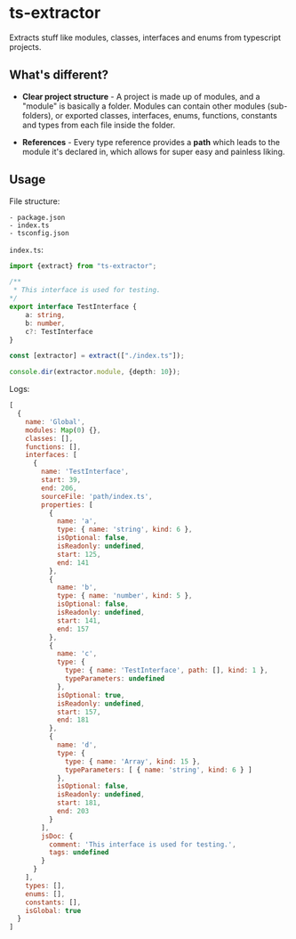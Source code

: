 # ts-extractor

Extracts stuff like modules, classes, interfaces and enums from typescript projects. 

## What's different?

- **Clear project structure** - A project is made up of modules, and a "module" is basically a folder. Modules can contain other modules (sub-folders), or exported classes, interfaces, enums, functions, constants and types from each file inside the folder.

- **References** - Every type reference provides a **path** which leads to the module it's declared in, which allows for super easy and painless liking. 

## Usage

File structure:
```
- package.json
- index.ts
- tsconfig.json
```

`index.ts`:
```ts
import {extract} from "ts-extractor";

/**
 * This interface is used for testing. 
*/
export interface TestInterface {
    a: string,
    b: number,
    c?: TestInterface
}

const [extractor] = extract(["./index.ts"]);

console.dir(extractor.module, {depth: 10});
```

Logs:

```js
[
  {
    name: 'Global',
    modules: Map(0) {},
    classes: [],
    functions: [],
    interfaces: [
      {
        name: 'TestInterface',
        start: 39,
        end: 206,
        sourceFile: 'path/index.ts',
        properties: [
          {
            name: 'a',
            type: { name: 'string', kind: 6 },
            isOptional: false,
            isReadonly: undefined,
            start: 125,
            end: 141
          },
          {
            name: 'b',
            type: { name: 'number', kind: 5 },
            isOptional: false,
            isReadonly: undefined,
            start: 141,
            end: 157
          },
          {
            name: 'c',
            type: {
              type: { name: 'TestInterface', path: [], kind: 1 },
              typeParameters: undefined
            },
            isOptional: true,
            isReadonly: undefined,
            start: 157,
            end: 181
          },
          {
            name: 'd',
            type: {
              type: { name: 'Array', kind: 15 },
              typeParameters: [ { name: 'string', kind: 6 } ]
            },
            isOptional: false,
            isReadonly: undefined,
            start: 181,
            end: 203
          }
        ],
        jsDoc: {
          comment: 'This interface is used for testing.',
          tags: undefined
        }
      }
    ],
    types: [],
    enums: [],
    constants: [],
    isGlobal: true
  }
]
```
